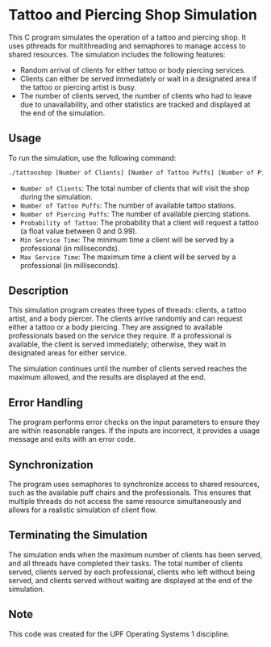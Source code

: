 # Tattoo and Piercing Shop Simulation

This C program simulates the operation of a tattoo and piercing shop. It uses pthreads for multithreading and semaphores to manage access to shared resources. The simulation includes the following features:

- Random arrival of clients for either tattoo or body piercing services.
- Clients can either be served immediately or wait in a designated area if the tattoo or piercing artist is busy.
- The number of clients served, the number of clients who had to leave due to unavailability, and other statistics are tracked and displayed at the end of the simulation.

## Usage

To run the simulation, use the following command:

```bash
./tattooshop [Number of Clients] [Number of Tattoo Puffs] [Number of Piercing Puffs] [Probability of Tattoo] [Min Service Time] [Max Service Time]
```

- `Number of Clients`: The total number of clients that will visit the shop during the simulation.
- `Number of Tattoo Puffs`: The number of available tattoo stations.
- `Number of Piercing Puffs`: The number of available piercing stations.
- `Probability of Tattoo`: The probability that a client will request a tattoo (a float value between 0 and 0.99).
- `Min Service Time`: The minimum time a client will be served by a professional (in milliseconds).
- `Max Service Time`: The maximum time a client will be served by a professional (in milliseconds).

## Description

This simulation program creates three types of threads: clients, a tattoo artist, and a body piercer. The clients arrive randomly and can request either a tattoo or a body piercing. They are assigned to available professionals based on the service they require. If a professional is available, the client is served immediately; otherwise, they wait in designated areas for either service.

The simulation continues until the number of clients served reaches the maximum allowed, and the results are displayed at the end.

## Error Handling

The program performs error checks on the input parameters to ensure they are within reasonable ranges. If the inputs are incorrect, it provides a usage message and exits with an error code.

## Synchronization

The program uses semaphores to synchronize access to shared resources, such as the available puff chairs and the professionals. This ensures that multiple threads do not access the same resource simultaneously and allows for a realistic simulation of client flow.

## Terminating the Simulation

The simulation ends when the maximum number of clients has been served, and all threads have completed their tasks. The total number of clients served, clients served by each professional, clients who left without being served, and clients served without waiting are displayed at the end of the simulation.

## Note

This code was created for the UPF Operating Systems 1 discipline.
